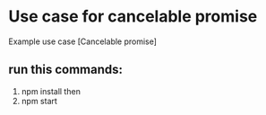 # Use case for cancelable promise

Example use case [Cancelable promise]

## run this commands:
1) npm install
then 
2) npm start
